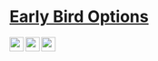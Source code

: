 # <a href="https://www.earlybirdoptions.com/">Early Bird Options</a>
<img src="https://imgur.com/YLFGlCe.png" width="25" height="25" align="left"> <img src="https://imgur.com/0FlVDn2.png" width="25" height="25" align="left"> <img src="https://imgur.com/sd8gF1O.png" width="25" height="25" align="left">
